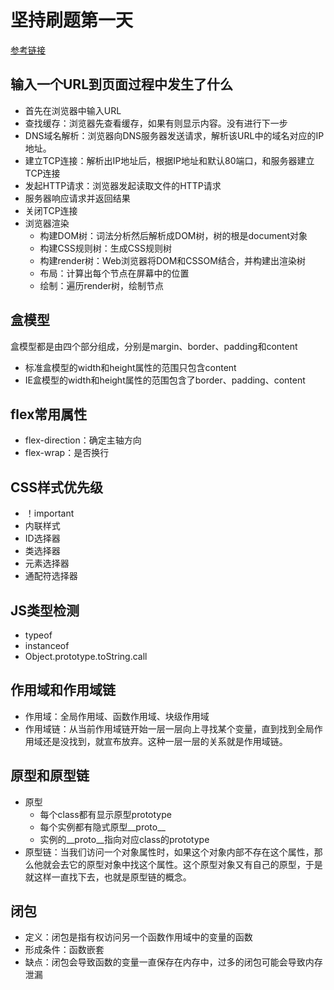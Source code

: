 # 坚持刷题第一天
[参考链接](https://zhuanlan.zhihu.com/p/534307734)

## 输入一个URL到页面过程中发生了什么
+ 首先在浏览器中输入URL
+ 查找缓存：浏览器先查看缓存，如果有则显示内容。没有进行下一步
+ DNS域名解析：浏览器向DNS服务器发送请求，解析该URL中的域名对应的IP地址。
+ 建立TCP连接：解析出IP地址后，根据IP地址和默认80端口，和服务器建立TCP连接
+ 发起HTTP请求：浏览器发起读取文件的HTTP请求
+ 服务器响应请求并返回结果
+ 关闭TCP连接
+ 浏览器渲染
    + 构建DOM树：词法分析然后解析成DOM树，树的根是document对象
    + 构建CSS规则树：生成CSS规则树
    + 构建render树：Web浏览器将DOM和CSSOM结合，并构建出渲染树
    + 布局：计算出每个节点在屏幕中的位置
    + 绘制：遍历render树，绘制节点

## 盒模型
盒模型都是由四个部分组成，分别是margin、border、padding和content

+ 标准盒模型的width和height属性的范围只包含content
+ IE盒模型的width和height属性的范围包含了border、padding、content

## flex常用属性
+ flex-direction：确定主轴方向
+ flex-wrap：是否换行

## CSS样式优先级
+ ！important
+ 内联样式
+ ID选择器
+ 类选择器
+ 元素选择器
+ 通配符选择器

## JS类型检测
+ typeof
+ instanceof
+ Object.prototype.toString.call

## 作用域和作用域链
+ 作用域：全局作用域、函数作用域、块级作用域
+ 作用域链：从当前作用域链开始一层一层向上寻找某个变量，直到找到全局作用域还是没找到，就宣布放弃。这种一层一层的关系就是作用域链。

## 原型和原型链
+ 原型
    + 每个class都有显示原型prototype
    + 每个实例都有隐式原型__proto__
    + 实例的__proto__指向对应class的prototype
+ 原型链：当我们访问一个对象属性时，如果这个对象内部不存在这个属性，那么他就会去它的原型对象中找这个属性。这个原型对象又有自己的原型，于是就这样一直找下去，也就是原型链的概念。

## 闭包
+ 定义：闭包是指有权访问另一个函数作用域中的变量的函数
+ 形成条件：函数嵌套
+ 缺点：闭包会导致函数的变量一直保存在内存中，过多的闭包可能会导致内存泄漏